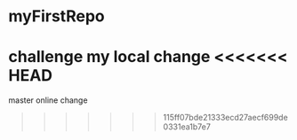 # myFirstRepo
challenge
my local change
<<<<<<< HEAD
=======
master online change
>>>>>>> 115ff07bde21333ecd27aecf699de0331ea1b7e7
